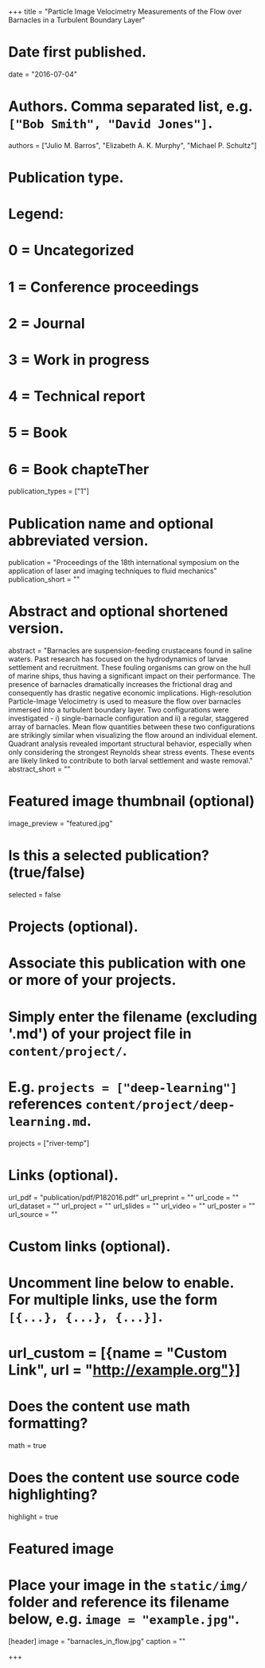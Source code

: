 +++
title = "Particle Image Velocimetry Measurements of the Flow over Barnacles in a Turbulent Boundary Layer"

# Date first published.
date = "2016-07-04"

# Authors. Comma separated list, e.g. `["Bob Smith", "David Jones"]`.
authors = ["Julio M. Barros", "Elizabeth A. K. Murphy", "Michael P. Schultz"]

# Publication type.
# Legend:
# 0 = Uncategorized
# 1 = Conference proceedings
# 2 = Journal
# 3 = Work in progress
# 4 = Technical report
# 5 = Book
# 6 = Book chapteTher
publication_types = ["1"]

# Publication name and optional abbreviated version.
publication = "Proceedings of the 18th international symposium on the application of laser and imaging techniques to fluid mechanics"
publication_short = ""

# Abstract and optional shortened version.
abstract = "Barnacles are suspension-feeding crustaceans found in saline waters. Past research has focused on the hydrodynamics of larvae settlement and recruitment. These fouling organisms can grow on the hull of marine ships, thus having a significant impact on their performance. The presence of barnacles dramatically increases the frictional drag and consequently has drastic negative economic implications. High-resolution Particle-Image Velocimetry is used to measure the flow over barnacles immersed into a turbulent boundary layer. Two configurations were investigated - i) single-barnacle configuration and ii) a regular, staggered array of barnacles. Mean flow quantities between these two configurations are strikingly similar when visualizing the flow around an individual element. Quadrant analysis revealed important structural behavior, especially when only considering the strongest Reynolds shear stress events. These events are likely linked to contribute to both larval settlement and waste removal."
abstract_short = ""

# Featured image thumbnail (optional)
image_preview = "featured.jpg"

# Is this a selected publication? (true/false)
selected = false

# Projects (optional).
#   Associate this publication with one or more of your projects.
#   Simply enter the filename (excluding '.md') of your project file in `content/project/`.
#   E.g. `projects = ["deep-learning"]` references `content/project/deep-learning.md`.
projects = ["river-temp"]

# Links (optional).
url_pdf = "publication/pdf/P182016.pdf"
url_preprint = ""
url_code = ""
url_dataset = ""
url_project = ""
url_slides = ""
url_video = ""
url_poster = ""
url_source = ""

# Custom links (optional).
#   Uncomment line below to enable. For multiple links, use the form `[{...}, {...}, {...}]`.
# url_custom = [{name = "Custom Link", url = "http://example.org"}]

# Does the content use math formatting?
math = true

# Does the content use source code highlighting?
highlight = true

# Featured image
# Place your image in the `static/img/` folder and reference its filename below, e.g. `image = "example.jpg"`.
[header]
image = "barnacles_in_flow.jpg"
caption = ""

+++
